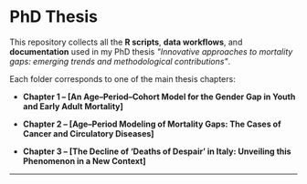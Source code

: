 # PhD Thesis

This repository collects all the **R scripts**, **data workflows**, and **documentation** used in my PhD thesis *"Innovative approaches to mortality gaps: emerging trends and methodological contributions"*.

Each folder corresponds to one of the main thesis chapters:

- **Chapter 1 – [An Age–Period–Cohort Model for the Gender Gap in Youth and Early Adult Mortality]**
 
- **Chapter 2 – [Age–Period Modeling of Mortality Gaps: The Cases of Cancer and Circulatory Diseases]**  

-  **Chapter 3 – [The Decline of ‘Deaths of Despair’ in Italy: Unveiling this Phenomenon in a New Context]**
  

---
